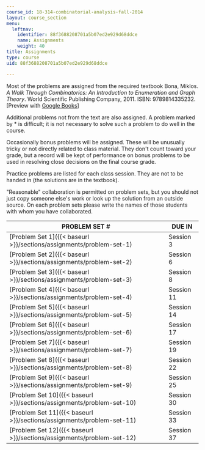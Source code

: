 ```yaml
---
course_id: 18-314-combinatorial-analysis-fall-2014
layout: course_section
menu:
  leftnav:
    identifier: 88f3688208701a5b07ed2e929d68ddce
    name: Assignments
    weight: 40
title: Assignments
type: course
uid: 88f3688208701a5b07ed2e929d68ddce

---
```


Most of the problems are assigned from the required textbook Bona, Miklos. _A Walk Through Combinatorics: An Introduction to Enumeration and Graph Theory_. World Scientific Publishing Company, 2011. ISBN: 9789814335232. \[Preview with [Google Books](http://books.google.com/books?id=TzJ2L9ZmlQUC&pg=PAfrontcover)\]

Additional problems not from the text are also assigned. A problem marked by \* is difficult; it is not necessary to solve such a problem to do well in the course.

Occasionally bonus problems will be assigned. These will be unusually tricky or not directly related to class material. They don't count toward your grade, but a record will be kept of performance on bonus problems to be used in resolving close decisions on the final course grade.

Practice problems are listed for each class session. They are not to be handed in (the solutions are in the textbook).

"Reasonable" collaboration is permitted on problem sets, but you should not just copy someone else's work or look up the solution from an outside source. On each problem sets please write the names of those students with whom you have collaborated.

| PROBLEM SET # | DUE IN |
| --- | --- |
| [Problem Set 1]({{< baseurl >}}/sections/assignments/problem-set-1) | Session 3 |
| [Problem Set 2]({{< baseurl >}}/sections/assignments/problem-set-2) | Session 6 |
| [Problem Set 3]({{< baseurl >}}/sections/assignments/problem-set-3) | Session 8 |
| [Problem Set 4]({{< baseurl >}}/sections/assignments/problem-set-4) | Session 11 |
| [Problem Set 5]({{< baseurl >}}/sections/assignments/problem-set-5) | Session 14 |
| [Problem Set 6]({{< baseurl >}}/sections/assignments/problem-set-6) | Session 17 |
| [Problem Set 7]({{< baseurl >}}/sections/assignments/problem-set-7) | Session 19 |
| [Problem Set 8]({{< baseurl >}}/sections/assignments/problem-set-8) | Session 22 |
| [Problem Set 9]({{< baseurl >}}/sections/assignments/problem-set-9) | Session 25 |
| [Problem Set 10]({{< baseurl >}}/sections/assignments/problem-set-10) | Session 30 |
| [Problem Set 11]({{< baseurl >}}/sections/assignments/problem-set-11) | Session 33 |
| [Problem Set 12]({{< baseurl >}}/sections/assignments/problem-set-12) | Session 37